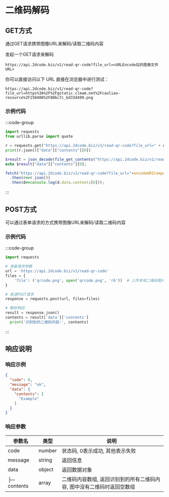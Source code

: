 # 二维码解码

## GET方式

通过GET请求携带图像URL来解码/读取二维码内容

发起一个GET请求来解码

```text
https://api.2dcode.biz/v1/read-qr-code?file_url=<URLEncode后的图像文件URL>
```

你可以直接访问以下 URL 直接在浏览器中进行测试：

```text
https://api.2dcode.biz/v1/read-qr-code?file_url=https%3A%2F%2Fgstatic.clewm.net%2Fcaoliao-resource%2F250408%2F80bc7c_bd33d499.png
```

### 示例代码

:::code-group

```python
import requests
from urllib.parse import quote

r = requests.get("https://api.2dcode.biz/v1/read-qr-code?file_url=" + quote("https://gstatic.clewm.net/caoliao-resource/250408/80bc7c_bd33d499.png"))
print(r.json()["data"]["contents"][0])
```

```php
$result = json_decode(file_get_contents("https://api.2dcode.biz/v1/read-qr-code?file_url=".urlencode("https://gstatic.clewm.net/caoliao-resource/250408/80bc7c_bd33d499.png")), true);
echo $result["data"]["contents"][0];
```

```javascript
fetch("https://api.2dcode.biz/v1/read-qr-code?file_url="+encodeURIComponent("https://gstatic.clewm.net/caoliao-resource/250408/80bc7c_bd33d499.png"))
  .then(r=>r.json())
  .then(d=>console.log(d.data.contents[0]));
```

:::


## POST方式

可以通过表单请求的方式携带图像URL来解码/读取二维码内容

### 示例代码


:::code-group

```python
import requests

# 准备请求参数
url = 'https://api.2dcode.biz/v1/read-qr-code'
files = {
    'file': ('qrcode.png', open('qrcode.png', 'rb'))  # 上传本地二维码图片
}

# 发送POST请求
response = requests.post(url, files=files)

# 解析响应
result = response.json()
contents = result['data']['contents']
  print('识别到的二维码内容:', contents)
```

:::

## 响应说明

### 响应示例

```json
{
  "code": 0,
  "message": "ok",
  "data": {
    "contents": [
      "Example"
    ]
  }
}
```

### 响应参数

| 参数名      | 类型    | 说明                                                           |
|-------------|---------|--------------------------------------------------------------|
| code        | number  | 状态码, 0表示成功, 其他表示失败                               |
| message     | string  | 返回信息                                                       |
| data        | object  | 返回数据对象                                                   |
| ├─ contents  | array   | 二维码内容数组, 返回识别到的所有二维码内容, 图中没有二维码时返回空数组 |

